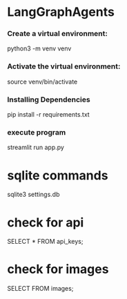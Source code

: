 # LangGraphAgents

### Create a virtual environment:
python3 -m venv venv

### Activate the virtual environment:
source venv/bin/activate

### Installing Dependencies
pip install -r requirements.txt

### execute program
streamlit run app.py


# sqlite commands
sqlite3 settings.db

# check for api
SELECT * FROM api_keys;


# check for images
SELECT FROM images;

